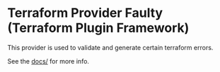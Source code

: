 # Terraform Provider Faulty (Terraform Plugin Framework)

This provider is used to validate and generate certain terraform errors.

See the [docs/](docs/) for more info.
